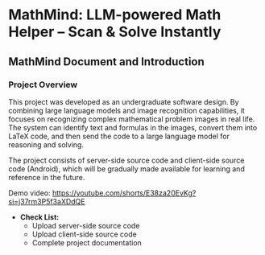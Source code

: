 # MathMind: LLM-powered Math Helper – Scan & Solve Instantly
## MathMind Document and Introduction
### Project Overview
This project was developed as an undergraduate software design. By combining large language models and image recognition capabilities, it focuses on recognizing complex mathematical problem images in real life. The system can identify text and formulas in the images, convert them into LaTeX code, and then send the code to a large language model for reasoning and solving.

The project consists of server-side source code and client-side source code (Android), which will be gradually made available for learning and reference in the future.

Demo video: https://youtube.com/shorts/E38za20EvKg?si=j37rm3P5f3aXDdQE
- **Check List:**
    - Upload server-side source code
    - Upload client-side source code
    - Complete project documentation
